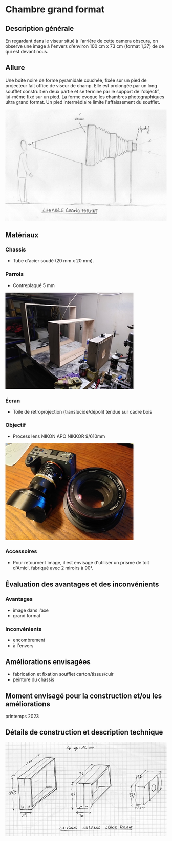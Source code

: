 #  Chambre grand format

## Description générale
En regardant dans le viseur situé à l'arrière de cette camera obscura, on observe une image à l'envers d'environ 100 cm x 73 cm (format 1,37) de ce qui est devant nous.

## Allure
Une boite noire de forme pyramidale couchée, fixée sur un pied de projecteur fait office de viseur de champ. Elle est prolongée par un long soufflet construit en deux partie et se termine par le support de l'objectif, lui-même fixé sur un pied. La forme evoque les chambres photographiques ultra grand format. Un pied intermédiaire limite l'affaissement du soufflet.

![proto_03](../photos/proto_03_ultralight.jpeg)

## Matériaux

### Chassis
- Tube d'acier soudé (20 mm x 20 mm).

### Parrois
- Contreplaqué 5 mm

![chambre_grand_format_1](../photos/chambre_grand_format_1_ultralight.jpg)

### Écran
- Toile de retroprojection (translucide/dépoli) tendue sur cadre bois

### Objectif
- Process lens NIKON APO NIKKOR 9/610mm

![apo_nikkor_9_610mm_2](../photos/apo_nikkor_9_610mm_2_ultralight.jpg)

### Accessoires
- Pour retourner l'image, il est envisagé d'utiliser un prisme de toit d'Amici, fabriqué avec 2 miroirs à 90°.

## Évaluation des avantages et des inconvénients

### Avantages
- image dans l'axe
- grand format

### Inconvénients
- encombrement
- à l'envers

## Améliorations envisagées
- fabrication et fixation soufflet carton/tissus/cuir
- peinture du chassis

## Moment envisagé pour la construction et/ou les améliorations
printemps 2023

## Détails de construction et description technique

![cotes proto02](../plans/dim_chambre_grand_format_ultralight.jpeg)
